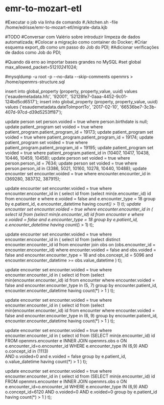 # emr-to-mozart-etl

#Executar o job via linha de comando
#./kitchen.sh -file /home/edrisse/emr-to-mozart-etl/migrate-data.kjb

#TODO
#Conversar com Valério sobre introduzir limpeza de dados automatizada;
#Colocar a migração como container do Docker;
#Criar esquema export_db como um passo do Job do PDI;
#Adicionar verificações de dados como Job do PDI;

#Quando dá erro ao importar bases grandes no MySQL
#set global max_allowed_packet=512*1024*1024;

#mysqldump -u root -p --no-data --skip-comments openmrs > /home/openmrs-structure.sql

insert into global_property (property, property_value, uuid) values ('esaudemetadata.hfc', '92001', '52128fe7-0aaa-4452-9c01-124bd5cd6517');
insert into global_property (property, property_value, uuid) values ('esaudemetadata.dateToImportTo', '2017-02-10', '66536be7-3c3b-407d-97cd-d39d5253ff87');

update person set person.voided = true where person.birthdate is null;
update patient_program set voided = true where patient_program.patient_program_id = 19173;
update patient_program set voided = true where patient_program.patient_program_id = 19174;
update patient_program set voided = true where patient_program.patient_program_id = 19195;
update patient_program set voided = true where patient_program.patient_id in (10407, 10417, 10438, 10446, 10459, 10458);
update person set voided = true where person.person_id = 7634;
update person set voided = true where person.person_id in (3386, 5021, 10160, 10278, 10440, 10488);
update encounter set encounter.voided = true where encounter.encounter_id in (369280, 383732, 387915);

update encounter set encounter.voided = true where encounter.encounter_id in (
select id from (select min(e.encounter_id) id from encounter e
  where e.voided = false
    and e.encounter_type = 18
  group by e.patient_id, e.encounter_datetime
  having count(*) > 1) t);
update encounter set encounter.voided = true where encounter.encounter_id in (
select id from (select min(e.encounter_id) id from encounter e
  where e.voided = false
    and e.encounter_type = 18
  group by e.patient_id, e.encounter_datetime
  having count(*) > 1) t);

update encounter set encounter.voided = true where encounter.encounter_id in (
select id from (select distinct encounter.encounter_id id from encounter
join obs on (obs.encounter_id = encounter.encounter_id)
where encounter.voided = false
  and obs.voided = false
  and encounter.encounter_type = 18
  and obs.concept_id = 5096
  and encounter.encounter_datetime >= obs.value_datetime
) t);

update encounter set encounter.voided = true where encounter.encounter_id in (
select id from (select min(encounter.encounter_id) id from encounter
where encounter.voided = false
  and encounter.encounter_type in (5, 7)
group by encounter.patient_id, encounter.encounter_datetime
having count(*) > 1
) t);

update encounter set encounter.voided = true where encounter.encounter_id in (
select id from (select min(encounter.encounter_id) id from encounter
where encounter.voided = false
  and encounter.encounter_type in (6, 9)
group by encounter.patient_id, encounter.encounter_datetime
having count(*) > 1
) t);

update encounter set encounter.voided = true where encounter.encounter_id in (
select id from (SELECT min(e.encounter_id) id
FROM openmrs.encounter e
	INNER JOIN openmrs.obs o ON e.encounter_id=o.encounter_id 
WHERE e.encounter_type IN (6,9) 
  AND o.concept_id in (1113)  
  AND o.voided=0
  and e.voided = false 
group by e.patient_id, o.value_datetime
having count(*) > 1
) t);

update encounter set encounter.voided = true where encounter.encounter_id in (
select id from (SELECT min(e.encounter_id) id
FROM openmrs.encounter e 
  INNER JOIN openmrs.obs o ON e.encounter_id=o.encounter_id
WHERE e.encounter_type IN (6,9) 
  AND o.concept_id=6120 
  AND o.voided=0 
  AND e.voided=0 
group by e.patient_id
having count(*) > 1
) t);

